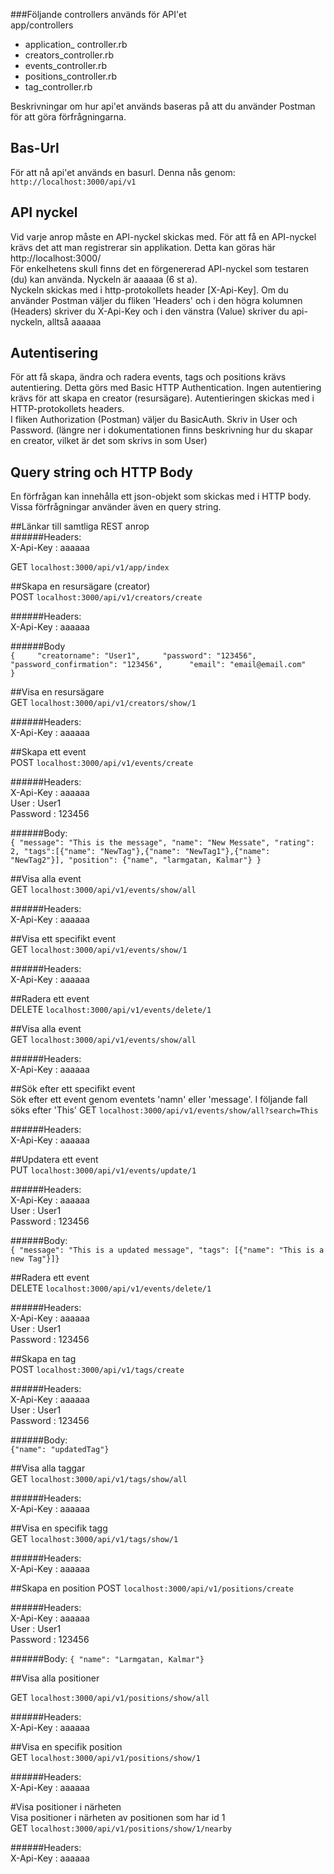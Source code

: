 ###Följande controllers används för API'et   
app/controllers    
  * application_ controller.rb
  * creators_controller.rb    
  * events_controller.rb    
  * positions_controller.rb    
  * tag_controller.rb
  
Beskrivningar om hur api'et används baseras på att du använder Postman för att göra förfrågningarna.       

  
## Bas-Url    
För att nå api'et används en basurl. Denna nås genom:    
  `http://localhost:3000/api/v1`

## API nyckel
Vid varje anrop måste en API-nyckel skickas med. För att få en API-nyckel krävs det att man registrerar sin applikation. Detta kan göras här http://localhost:3000/   
För enkelhetens skull finns det en förgenererad API-nyckel som testaren (du) kan använda. Nyckeln är aaaaaa (6 st a).    
Nyckeln skickas med i http-protokollets header [X-Api-Key]. Om du använder Postman väljer du fliken 'Headers' och i den högra kolumnen (Headers) skriver du X-Api-Key och i den vänstra (Value) skriver du api-nyckeln, alltså aaaaaa     
   
 
## Autentisering    
 För att få skapa, ändra och radera events, tags och positions krävs autentiering. Detta görs med Basic HTTP Authentication. Ingen autentiering krävs för att skapa en creator (resursägare). Autentieringen skickas med i HTTP-protokollets headers.    
 I fliken Authorization (Postman) väljer du BasicAuth. Skriv in User och Password. (längre ner i dokumentationen finns beskrivning hur du skapar en creator, vilket är det som skrivs in som User)    
     
     
## Query string och HTTP Body    
En förfrågan kan innehålla ett json-objekt som skickas med i HTTP body. Vissa förfrågningar använder även en query string.    
    
    
##Länkar till samtliga REST anrop    
######Headers:     
X-Api-Key :  aaaaaa   
    
GET `localhost:3000/api/v1/app/index`    
    
    
##Skapa en resursägare (creator)   
POST `localhost:3000/api/v1/creators/create`    
    
######Headers:    
X-Api-Key :  aaaaaa    
    
######Body   
`{    
    "creatorname": "User1",    
    "password": "123456",    
    "password_confirmation": "123456",     
    "email": "email@email.com"    
}`    
    

##Visa en resursägare    
GET `localhost:3000/api/v1/creators/show/1`    
    
######Headers:    
X-Api-Key :  aaaaaa     
    
    
##Skapa ett event    
POST `localhost:3000/api/v1/events/create`    
     
######Headers:    
X-Api-Key   :   aaaaaa     
User    :    User1      
Password    :    123456    
     
######Body:     
`{
    "message": "This is the message",
    "name": "New Messate",
    "rating": 2,
    "tags":[{"name": "NewTag"},{"name": "NewTag1"},{"name": "NewTag2"}],
    "position": {"name", "larmgatan, Kalmar"}
}`
    
##Visa alla event    
GET `localhost:3000/api/v1/events/show/all`    
    
######Headers:    
X-Api-Key   :   aaaaaa    
     
     
##Visa ett specifikt event    
GET `localhost:3000/api/v1/events/show/1`     
    
######Headers:    
X-Api-Key   :   aaaaaa    
    

##Radera ett event    
DELETE `localhost:3000/api/v1/events/delete/1`    
     
##Visa alla event    
GET `localhost:3000/api/v1/events/show/all`    
    
######Headers:    
X-Api-Key   :   aaaaaa    
     
     
##Sök efter ett specifikt event    
Sök efter ett event genom eventets 'namn' eller 'message'. I följande fall söks efter 'This'
GET `localhost:3000/api/v1/events/show/all?search=This`     
    
######Headers:    
X-Api-Key   :   aaaaaa    
    
##Updatera ett event    
PUT `localhost:3000/api/v1/events/update/1`
     
######Headers:    
X-Api-Key   :   aaaaaa     
User    :    User1      
Password    :    123456    
    
######Body:    
`{ "message": "This is a updated message", "tags": [{"name": "This is a new Tag"}]}`
    
##Radera ett event    
DELETE `localhost:3000/api/v1/events/delete/1`
     
######Headers:    
X-Api-Key   :   aaaaaa     
User    :    User1      
Password    :    123456    
     
    
##Skapa en tag   
POST `localhost:3000/api/v1/tags/create`    
    
######Headers:    
X-Api-Key   :   aaaaaa     
User    :    User1      
Password    :    123456      
    
######Body:    
`{"name": "updatedTag"}`    
    
    
##Visa alla taggar    
GET `localhost:3000/api/v1/tags/show/all`    
    
######Headers:    
X-Api-Key   :   aaaaaa    
    
    
##Visa en specifik tagg   
GET `localhost:3000/api/v1/tags/show/1`    
    
######Headers:    
X-Api-Key   :   aaaaaa 
    
    

##Skapa en position
POST `localhost:3000/api/v1/positions/create`     
    
######Headers:    
X-Api-Key   :   aaaaaa     
User    :    User1      
Password    :    123456    
    
######Body:
`{ "name": "Larmgatan, Kalmar"}`    
    
    
##Visa alla positioner    
    
GET `localhost:3000/api/v1/positions/show/all`    
    
######Headers:    
X-Api-Key   :   aaaaaa    
    
    
##Visa en specifik position    
GET `localhost:3000/api/v1/positions/show/1`    
    
######Headers:    
X-Api-Key   :   aaaaaa    
    
    
#Visa positioner i närheten    
Visa positioner i närheten av positionen som har id 1    
GET `localhost:3000/api/v1/positions/show/1/nearby`   
    
######Headers:    
X-Api-Key   :   aaaaaa






